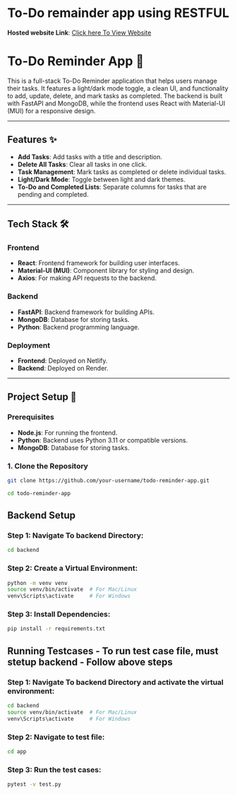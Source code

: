 # To-Do remainder app using RESTFUL

**Hosted website Link**: [Click here To View Website](https://cosmic-youtiao-fdf9e6.netlify.app/)

# To-Do Reminder App 📝

This is a full-stack To-Do Reminder application that helps users manage their tasks. It features a light/dark mode toggle, a clean UI, and functionality to add, update, delete, and mark tasks as completed. The backend is built with FastAPI and MongoDB, while the frontend uses React with Material-UI (MUI) for a responsive design.

---

## Features ✨

- **Add Tasks**: Add tasks with a title and description.
- **Delete All Tasks**: Clear all tasks in one click.
- **Task Management**: Mark tasks as completed or delete individual tasks.
- **Light/Dark Mode**: Toggle between light and dark themes.
- **To-Do and Completed Lists**: Separate columns for tasks that are pending and completed.

---

## Tech Stack 🛠️

### Frontend
- **React**: Frontend framework for building user interfaces.
- **Material-UI (MUI)**: Component library for styling and design.
- **Axios**: For making API requests to the backend.

### Backend
- **FastAPI**: Backend framework for building APIs.
- **MongoDB**: Database for storing tasks.
- **Python**: Backend programming language.

### Deployment
- **Frontend**: Deployed on Netlify.
- **Backend**: Deployed on Render.

---

## Project Setup 🚀

### Prerequisites
- **Node.js**: For running the frontend.
- **Python**: Backend uses Python 3.11 or compatible versions.
- **MongoDB**: Database for storing tasks.

### 1. Clone the Repository
```bash
git clone https://github.com/your-username/todo-reminder-app.git

cd todo-reminder-app
```

## Backend Setup

### Step 1: Navigate To backend Directory:  
```bash
cd backend
```
### Step 2: Create a Virtual Environment:  
```bash
python -m venv venv
source venv/bin/activate  # For Mac/Linux
venv\Scripts\activate     # For Windows
```

### Step 3: Install Dependencies:  
```bash
pip install -r requirements.txt
```

## Running Testcases - To run test case file, must stetup backend - Follow above steps

### Step 1: Navigate To backend Directory and activate the virtual environment:  
```bash
cd backend
source venv/bin/activate  # For Mac/Linux
venv\Scripts\activate     # For Windows
```
### Step 2: Navigate to test file:  
```bash
cd app
```
### Step 3: Run the test cases:  
```bash
pytest -v test.py
```




